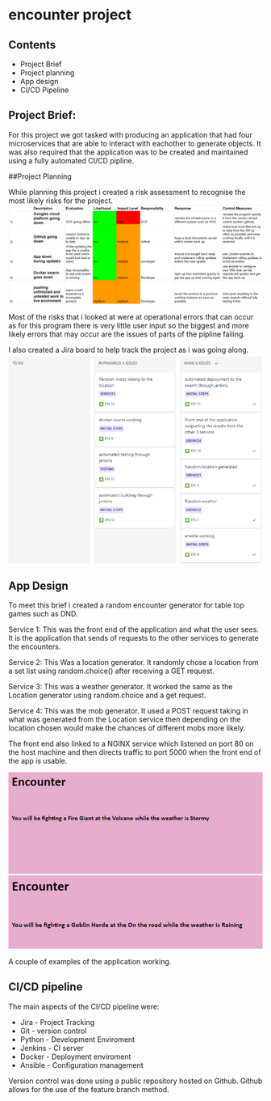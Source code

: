 # encounter project

## Contents
* Project Brief
* Project planning
* App design
* CI/CD Pipeline

## Project Brief:
For this project we got tasked with producing an application that had four microservices that are able to interact with eachother to generate objects. 
It was also required that the application was to be created and maintained using a fully automated CI/CD pipline.

##Project Planning

While planning this project i created a risk assessment to recognise the most likely risks for the project.
![Risk assessment](https://github.com/QAEdd/encounterproj/blob/feature3/encounterpics/risk%20assessment.png)

Most of the risks that i looked at were at operational errors that can occur as for this program there is very little user input so the biggest and more likely errors that
may occur are the issues of parts of the pipline failing.

I also created a Jira board to help track the project as i was going along.
![Jira board](https://github.com/QAEdd/encounterproj/blob/feature3/encounterpics/kanbanboard.png)

## App Design

To meet this brief i created a random encounter generator for table top games such as DND. 

Service 1: This was the front end of the application and what the user sees. It is the application that sends of requests to the other services to generate the encounters.

Service 2: This Was a location generator. It randomly chose a location from a set list using random.choice() after receiving a GET request.

Service 3: This was a weather generator. It worked the same as the Location generator using random.choice and a get request.

Service 4: This was the mob generator. It used a POST request taking in what was generated from the Location service then depending on the location chosen would make the
chances of different mobs more likely.

The front end also linked to a NGINX service which listened on port 80 on the host machine and then directs traffic to port 5000 when the front end of the app is usable.

![Main page](https://github.com/QAEdd/encounterproj/blob/feature3/encounterpics/main%20page.png)
![Main page2](https://github.com/QAEdd/encounterproj/blob/feature3/encounterpics/Main%20page22.png)

A couple of examples of the application working.

## CI/CD pipeline

The main aspects of the CI/CD pipeline were:
* Jira - Project Tracking
* Git - version control
* Python - Development Enviroment
* Jenkins - CI server  
* Docker - Deployment enviroment
* Ansible - Configuration management

Version control was done using a public repository hosted on Github. Github allows for the use of the feature branch method. 
